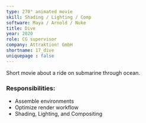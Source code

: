 ```yaml
---
type: 270° animated movie
skill: Shading / Lighting / Comp
software: Maya / Arnold / Nuke
title: Dive
year: 2020
role: CG supervisor
company: Attraktion! GmbH
shortname: 17_dive
uniquepage : false 
---
```



Short movie about a ride on submarine through ocean. 
<h3>Responsibilities: </h3>
 <ul>
  <li>Assemble environments</li>
  <li>Optimize render workflow</li>
  <li>Shading, Lighting, and Compositing</li>
</ul> 